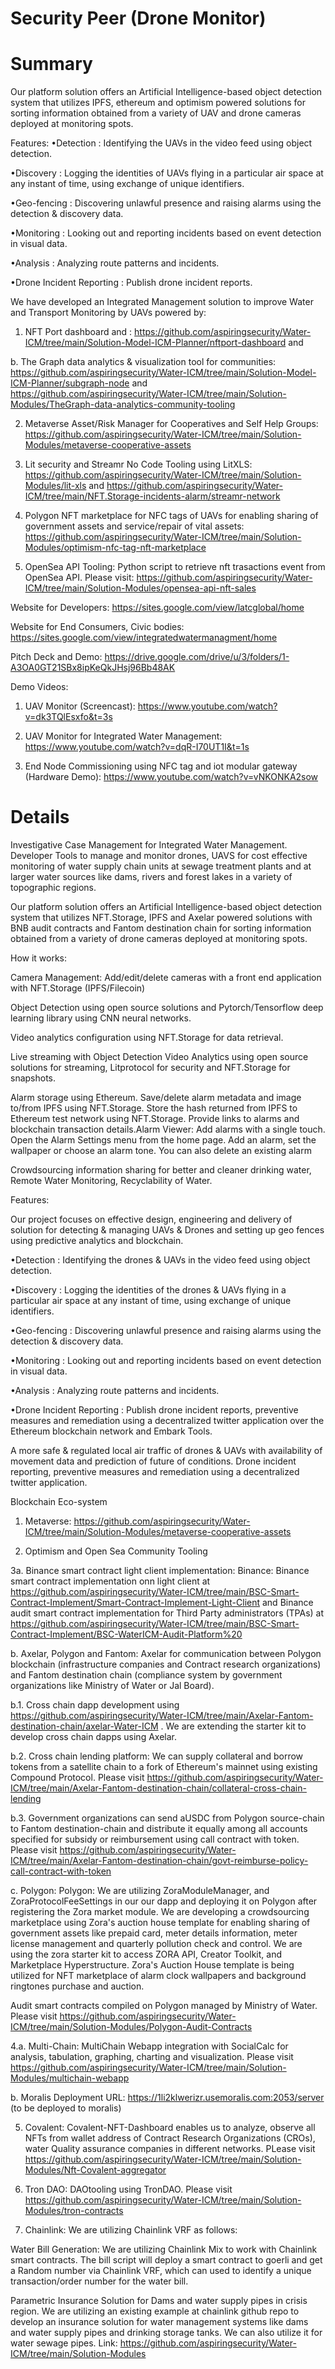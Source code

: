 # Security Peer (Drone Monitor)

# Summary 

Our platform solution offers an Artificial Intelligence-based object detection system that utilizes IPFS, ethereum and optimism powered solutions  for sorting information obtained from a variety of UAV and drone cameras deployed at monitoring spots.

Features:
•Detection : Identifying the UAVs in the video feed using object detection.

•Discovery : Logging the identities of UAVs flying in a particular air space at any instant of time, using exchange of unique identifiers.

•Geo-fencing : Discovering unlawful presence and raising alarms using the detection & discovery data.

•Monitoring : Looking out and reporting incidents based on event detection in visual data.

•Analysis : Analyzing route patterns and incidents.

•Drone Incident Reporting : Publish drone incident reports.

We have developed an Integrated Management solution to improve Water and Transport Monitoring by UAVs powered by:

1. NFT Port dashboard and : https://github.com/aspiringsecurity/Water-ICM/tree/main/Solution-Model-ICM-Planner/nftport-dashboard and 

b. The Graph data analytics & visualization tool for communities: https://github.com/aspiringsecurity/Water-ICM/tree/main/Solution-Model-ICM-Planner/subgraph-node and https://github.com/aspiringsecurity/Water-ICM/tree/main/Solution-Modules/TheGraph-data-analytics-community-tooling

2. Metaverse Asset/Risk Manager for Cooperatives and Self Help Groups: https://github.com/aspiringsecurity/Water-ICM/tree/main/Solution-Modules/metaverse-cooperative-assets

3. Lit security and Streamr No Code Tooling using LitXLS: https://github.com/aspiringsecurity/Water-ICM/tree/main/Solution-Modules/lit-xls and https://github.com/aspiringsecurity/Water-ICM/tree/main/NFT.Storage-incidents-alarm/streamr-network

4. Polygon NFT marketplace for NFC tags of UAVs for enabling sharing of government assets and service/repair of vital assets:  https://github.com/aspiringsecurity/Water-ICM/tree/main/Solution-Modules/optimism-nfc-tag-nft-marketplace

5. OpenSea API Tooling: Python script to retrieve nft trasactions event from OpenSea API. Please visit: https://github.com/aspiringsecurity/Water-ICM/tree/main/Solution-Modules/opensea-api-nft-sales


Website for Developers: https://sites.google.com/view/latcglobal/home

Website for End Consumers, Civic bodies: https://sites.google.com/view/integratedwatermanagment/home

Pitch Deck and Demo: https://drive.google.com/drive/u/3/folders/1-A3OA0GT21SBx8ipKeQkJHsj96Bb48AK

Demo Videos: 

1. UAV Monitor (Screencast): https://www.youtube.com/watch?v=dk3TQlEsxfo&t=3s

2. UAV Monitor for Integrated Water Management: https://www.youtube.com/watch?v=dqR-I70UT1I&t=1s

3. End Node Commissioning using NFC tag and iot modular gateway (Hardware Demo): https://www.youtube.com/watch?v=vNKONKA2sow


# Details

Investigative Case Management for Integrated Water Management. Developer Tools to manage and monitor drones, UAVS for cost effective monitoring of water supply chain units at sewage treatment plants and at larger water sources like dams, rivers and forest lakes in a variety of topographic regions. 


Our platform solution offers an Artificial Intelligence-based object detection system that utilizes NFT.Storage, IPFS and Axelar powered solutions with BNB audit contracts and Fantom destination chain for sorting information obtained from a variety of drone cameras deployed at monitoring spots.

How it works:

Camera Management: Add/edit/delete cameras with a front end application with NFT.Storage (IPFS/Filecoin)  

Object Detection using open source solutions and Pytorch/Tensorflow deep learning library using CNN neural networks.

Video analytics configuration using NFT.Storage for data retrieval.

Live streaming with Object Detection Video Analytics using open source solutions for streaming, Litprotocol for security and NFT.Storage for snapshots.

Alarm storage using Ethereum. Save/delete alarm metadata and image to/from IPFS using NFT.Storage. Store the hash returned from IPFS to Ethereum test network using NFT.Storage. Provide links to alarms and blockchain transaction details.Alarm Viewer: Add alarms with a single touch. Open the Alarm Settings menu from the home page. Add an alarm, set the wallpaper or choose an alarm tone. You can also delete an existing alarm

Crowdsourcing information sharing for better and cleaner drinking water, Remote Water Monitoring, Recyclability of Water.

Features:

Our project focuses on effective design, engineering and delivery of solution for detecting & managing UAVs & Drones and setting up geo fences using predictive analytics and blockchain. 

•Detection : Identifying the drones & UAVs in the video feed using object detection.

•Discovery : Logging the identities of the drones & UAVs flying in a particular air space at any instant of time, using exchange of unique identifiers.

•Geo-fencing : Discovering unlawful presence and raising alarms using the detection & discovery data.

•Monitoring : Looking out and reporting incidents based on event detection in visual data.

•Analysis : Analyzing route patterns and incidents.

•Drone Incident Reporting : Publish drone incident reports, preventive measures and remediation using a decentralized twitter application over the Ethereum blockchain network and Embark Tools.

A more safe & regulated local air traffic of drones & UAVs with availability of movement data and prediction of future of conditions. Drone incident reporting, preventive measures and remediation using a decentralized twitter application.


Blockchain Eco-system

1. Metaverse: https://github.com/aspiringsecurity/Water-ICM/tree/main/Solution-Modules/metaverse-cooperative-assets

2. Optimism and Open Sea Community Tooling

3a. Binance smart contract light client implementation: Binance: Binance smart contract implementation onn light client at https://github.com/aspiringsecurity/Water-ICM/tree/main/BSC-Smart-Contract-Implement/Smart-Contract-Implement-Light-Client and Binance audit smart contract implementation for Third Party administrators (TPAs) at 
https://github.com/aspiringsecurity/Water-ICM/tree/main/BSC-Smart-Contract-Implement/BSC-WaterICM-Audit-Platform%20

b. Axelar, Polygon and Fantom: Axelar for communication between Polygon blockchain (infrastructure companies and Contract research organizations) and Fantom destination chain (compliance system by government organizations like Ministry of Water or Jal Board).

b.1. Cross chain dapp development using https://github.com/aspiringsecurity/Water-ICM/tree/main/Axelar-Fantom-destination-chain/axelar-Water-ICM . We are extending the starter kit to develop cross chain dapps using Axelar.

b.2. Cross chain lending platform: We can supply collateral and borrow tokens from a satellite chain to a fork of Ethereum's mainnet using existing Compound Protocol. Please visit https://github.com/aspiringsecurity/Water-ICM/tree/main/Axelar-Fantom-destination-chain/collateral-cross-chain-lending

b.3. Government organizations can send aUSDC from Polygon source-chain to Fantom destination-chain and distribute it equally among all accounts specified for subsidy or reimbursement using call contract with token. Please visit https://github.com/aspiringsecurity/Water-ICM/tree/main/Axelar-Fantom-destination-chain/govt-reimburse-policy-call-contract-with-token

c. Polygon: Polygon: We are utilizing ZoraModuleManager, and ZoraProtocolFeeSettings in our our dapp and deploying it on Polygon after registering the Zora market module. We are developing a crowdsourcing marketplace using Zora's auction house template for enabling sharing of government assets like prepaid card, meter details information, meter license management and quarterly pollution check and control. We are using the zora starter kit to access ZORA API, Creator Toolkit, and Marketplace Hyperstructure. Zora's Auction House template is being utilized for NFT marketplace of alarm clock wallpapers and background ringtones purchase and auction. 

Audit smart contracts compiled on Polygon managed by Ministry of Water. Please visit https://github.com/aspiringsecurity/Water-ICM/tree/main/Solution-Modules/Polygon-Audit-Contracts

4.a. Multi-Chain: MultiChain Webapp integration with SocialCalc for analysis, tabulation, graphing, charting and visualization. Please visit https://github.com/aspiringsecurity/Water-ICM/tree/main/Solution-Modules/multichain-webapp

b. Moralis Deployment URL: https://1li2klwerizr.usemoralis.com:2053/server (to be deployed to moralis)

5. Covalent:  Covalent-NFT-Dashboard enables us to analyze, observe all NFTs from wallet address of Contract Research Organizations (CROs), water Quality assurance companies in different networks. PLease visit https://github.com/aspiringsecurity/Water-ICM/tree/main/Solution-Modules/Nft-Covalent-aggregator

6. Tron DAO: DAOtooling using TronDAO. Please visit https://github.com/aspiringsecurity/Water-ICM/tree/main/Solution-Modules/tron-contracts

7. Chainlink: We are utilizing Chainlink VRF as follows:

Water Bill Generation: We are utilizing Chainlink Mix to work with Chainlink smart contracts. The bill script will deploy a smart contract to goerli and get a Random number via Chainlink VRF, which can used to identify a unique transaction/order number for the water bill.

Parametric Insurance Solution for Dams and water supply pipes in crisis region. We are utilizing an existing example at chainlink github repo to develop an insurance solution for water management systems like dams and water supply pipes and drinking storage tanks. We can also utilize it for water sewage pipes. Link: https://github.com/aspiringsecurity/Water-ICM/tree/main/Solution-Modules
